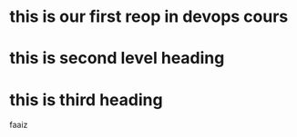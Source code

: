 # this is our first reop in devops cours
# this is second level heading
# this is third heading
faaiz
